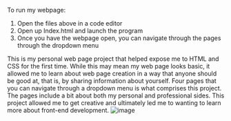 To run my webpage:
1.	Open the files above in a code editor
2.	Open up Index.html and launch the program
3.	Once you have the webpage open, you can navigate through the pages through the dropdown menu
   
This is my personal web page project that helped expose me to HTML and CSS for the first time. While this may mean my web page looks basic, it allowed me to learn about web page creation in a way that anyone should be good at, that is, by sharing information about yourself. Four pages that you can navigate through a dropdown menu is what comprises this project. The pages include a bit about both my personal and professional sides. This project allowed me to get creative and ultimately led me to wanting to learn more about front-end development. 
![image](https://github.com/nix05445/Signature-Work-Portfolio/assets/133429874/0e74e5cc-862e-423e-a063-efcc9da2abdb)
